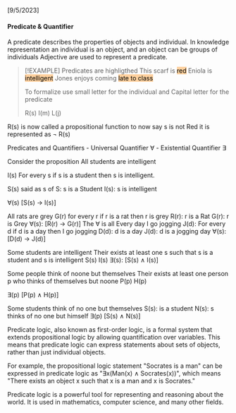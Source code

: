 [9/5/2023]
#### Predicate & Quantifier

 
A predicate describes the properties of objects and individual. 
In knowledge representation an individual is an object, and an object can be groups of individuals
Adjective are used to represent a predicate. 

> [!EXAMPLE]
> Predicates are highligthed
> This scarf is <mark style="background: #FFB86CA6;">red</mark>
> Eniola is <mark style="background: #FFB86CA6;">intelligent</mark>
> Jones enjoys coming <mark style="background: #FFB86CA6;">late to class</mark>
>
> To formalize use small letter for the individual and Capital letter for the predicate 
>
> R(s)
> I(m)
 L(j)

R(s) is now called a propositional function
to now say s is not Red it is represented as ¬ R(s)

Predicates and Quantifiers 
	- Universal Quantifier ∀
	- Existential Quantifier ∃
 
Consider the proposition
All students are intelligent

I(s)  For every s if s is a student then s is intelligent.

S(s) said as s of S: s is a Student
I(s): s is intelligent

∀(s) [S(s) -> I(s)]


All rats are grey
G(r) for every r if r is a rat then r is grey 
R(r): r is a Rat
G(r): r is Grey
∀(s): [R(r) -> G(r)]
The ∀ is all
Every day I go jogging
J(d): For every d if d is a day then I go jogging
D(d): d is a day
J(d): d is a jogging day
∀(s): [D(d) -> J(d)]

Some students are intelligent
Their exists at least one s such that s is a student and s is intelligent 
S(s)
I(s)
∃(s): [S(s) ∧ I(s)] 


Some people think of noone but themselves
Their exists at least one person p who thinks of themselves but noone 
P(p)
H(p)

∃(p) [P(p)  ∧ H(p)]

Some students think of no one but themselves
S(s): is a student
N(s): s thinks of no one but himself
∃(p) [S(s)  ∧ N(s)]




Predicate logic, also known as first-order logic, is a formal system that extends propositional logic by allowing quantification over variables. This means that predicate logic can express statements about sets of objects, rather than just individual objects.

For example, the propositional logic statement "Socrates is a man" can be expressed in predicate logic as "∃x(Man(x) ∧ Socrates(x))", which means "There exists an object x such that x is a man and x is Socrates."

Predicate logic is a powerful tool for representing and reasoning about the world. It is used in mathematics, computer science, and many other fields.


